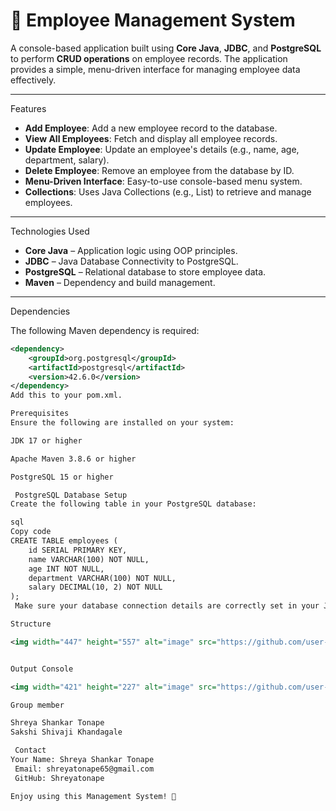 # 🧾 Employee Management System

A console-based application built using **Core Java**, **JDBC**, and **PostgreSQL** to perform **CRUD operations** on employee records. The application provides a simple, menu-driven interface for managing employee data effectively.

---

 Features

- **Add Employee**: Add a new employee record to the database.
- **View All Employees**: Fetch and display all employee records.
- **Update Employee**: Update an employee's details (e.g., name, age, department, salary).
- **Delete Employee**: Remove an employee from the database by ID.
- **Menu-Driven Interface**: Easy-to-use console-based menu system.
- **Collections**: Uses Java Collections (e.g., List) to retrieve and manage employees.

---

Technologies Used

- **Core Java** – Application logic using OOP principles.
- **JDBC** – Java Database Connectivity to PostgreSQL.
- **PostgreSQL** – Relational database to store employee data.
- **Maven** – Dependency and build management.

---

 Dependencies

The following Maven dependency is required:

```xml
<dependency>
    <groupId>org.postgresql</groupId>
    <artifactId>postgresql</artifactId>
    <version>42.6.0</version>
</dependency>
Add this to your pom.xml.

Prerequisites
Ensure the following are installed on your system:

JDK 17 or higher

Apache Maven 3.8.6 or higher

PostgreSQL 15 or higher

 PostgreSQL Database Setup
Create the following table in your PostgreSQL database:

sql
Copy code
CREATE TABLE employees (
    id SERIAL PRIMARY KEY,
    name VARCHAR(100) NOT NULL,
    age INT NOT NULL,
    department VARCHAR(100) NOT NULL,
    salary DECIMAL(10, 2) NOT NULL
);
 Make sure your database connection details are correctly set in your Java project.

Structure

<img width="447" height="557" alt="image" src="https://github.com/user-attachments/assets/64c8e170-d7e6-41ef-9fe0-5074ae41f342" />


Output Console

<img width="421" height="227" alt="image" src="https://github.com/user-attachments/assets/02353735-2eed-45ea-8193-dd6fb56548a9" />

Group member

Shreya Shankar Tonape
Sakshi Shivaji Khandagale

 Contact
Your Name: Shreya Shankar Tonape
 Email: shreyatonape65@gmail.com
 GitHub: Shreyatonape

Enjoy using this Management System! 🚀


